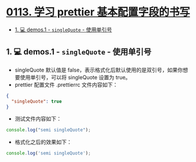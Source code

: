 # [0113. 学习 prettier 基本配置字段的书写](https://github.com/Tdahuyou/TNotes.html-css-js/tree/main/notes/0113.%20%E5%AD%A6%E4%B9%A0%20prettier%20%E5%9F%BA%E6%9C%AC%E9%85%8D%E7%BD%AE%E5%AD%97%E6%AE%B5%E7%9A%84%E4%B9%A6%E5%86%99)

<!-- region:toc -->
- [1. 💻 demos.1 - `singleQuote` - 使用单引号](#1--demos1---singlequote---使用单引号)
<!-- endregion:toc -->

## 1. 💻 demos.1 - `singleQuote` - 使用单引号

- singleQuote 默认值是 false，表示格式化后默认使用的是双引号，如果你想要使用单引号，可以将 singleQuote 设置为 true。
- prettier 配置文件 .prettierrc 文件内容如下：

```json
{
  "singleQuote": true
}
```

- 测试文件内容如下：

```js
console.log("semi singleQuote");
```

- 格式化之后的效果如下：

```js
console.log('semi singleQuote');
```